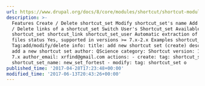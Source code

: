 ```yaml
---
url: https://www.drupal.org/docs/8/core/modules/shortcut/shortcut-module-overview
description: >-
  Features Create / Delete shortcut_set Modify shortcut_set's name Add / Modify
  / Delete links of a shortcut_set Switch User's Shortcut_set Available Tags
  shortcut_set shortcut_link shortcut_set_user Automatic extraction of patterns
  files status Yes, supported in versions >= 7.x-2.x Examples shortcut_set
  Tag:add/modify/delete info: title: add new shortcut set (create) description:
  add a new shortcut set author: QScience category: Shortcut version: 1.0 core:
  7.x author_email: xrfind@gmail.com actions: - create: tag: shortcut_set
  shortcut_set_name: new_set_fortest - modify: tag: shortcut_set o
published_time: '2017-04-28T17:23:48+00:00'
modified_time: '2017-06-13T20:43:26+00:00'
---
```

